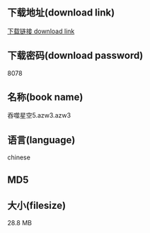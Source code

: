 ## 下载地址(download link)
[下载链接 download link](https://voluble-croquembouche-d321dc.netlify.app/?s=%E5%90%9E%E5%99%AC%E6%98%9F%E7%A9%BA5.azw3)

## 下载密码(download password)
8078

## 名称(book name)
吞噬星空5.azw3.azw3

## 语言(language)
chinese

## MD5


## 大小(filesize)
28.8 MB
